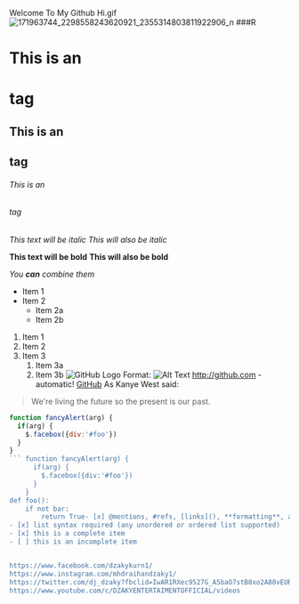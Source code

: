 Welcome To My Github Hi.gif
![171963744_2298558243620921_2355314803811922906_n](https://user-images.githubusercontent.com/58392246/114887228-73020e00-9e32-11eb-926b-0187d8ed8ed7.jpg)
###R

# This is an <h1> tag
## This is an <h2> tag
###### This is an <h6> tag
*This text will be italic*
_This will also be italic_

**This text will be bold**
__This will also be bold__

_You **can** combine them_
* Item 1
* Item 2
  * Item 2a
  * Item 2b
1. Item 1
1. Item 2
1. Item 3
   1. Item 3a
   1. Item 3b
![GitHub Logo](/images/logo.png)
Format: ![Alt Text](url)
http://github.com - automatic!
[GitHub](http://github.com)
As Kanye West said:

> We're living the future so
> the present is our past.
```javascript
function fancyAlert(arg) {
  if(arg) {
    $.facebox({div:'#foo'})
  }
}
``` function fancyAlert(arg) {
      if(arg) {
        $.facebox({div:'#foo'})
      }
    }
def foo():
    if not bar:
        return True- [x] @mentions, #refs, [links](), **formatting**, and <del>tags</del> supported
- [x] list syntax required (any unordered or ordered list supported)
- [x] this is a complete item
- [ ] this is an incomplete item


https://www.facebook.com/dzakykurn1/
https://www.instagram.com/mhdraihandzaky1/
https://twitter.com/dj_dzaky?fbclid=IwAR1RXec9527G_A5baO7stB8xo2A88vEURzzpD-29v0a7jDLZBY2Q9Ilm0ls
https://www.youtube.com/c/DZAKYENTERTAIMENTOFFICIAL/videos

